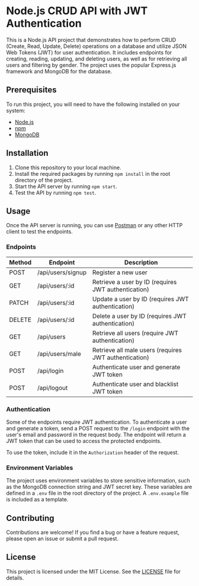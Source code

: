 # Node.js CRUD API with JWT Authentication

This is a Node.js API project that demonstrates how to perform CRUD (Create, Read, Update, Delete) operations on a database and utilize JSON Web Tokens (JWT) for user authentication. It includes endpoints for creating, reading, updating, and deleting users, as well as for retrieving all users and filtering by gender. The project uses the popular Express.js framework and MongoDB for the database.

## Prerequisites

To run this project, you will need to have the following installed on your system:

- [Node.js](https://nodejs.org/en/)
- [npm](https://www.npmjs.com/)
- [MongoDB](https://www.mongodb.com/)

## Installation

1. Clone this repository to your local machine.
2. Install the required packages by running `npm install` in the root directory of the project.
3. Start the API server by running `npm start`.
4. Test the API by running `npm test`.

## Usage

Once the API server is running, you can use [Postman](https://www.postman.com/) or any other HTTP client to test the endpoints.

### Endpoints

| Method | Endpoint    | Description                                           |
| ------ | ----------- | ----------------------------------------------------- |
| POST   | /api/users/signup | Register a new user                                   |
| GET    | /api/users/:id    | Retrieve a user by ID (requires JWT authentication)   |
| PATCH  | /api/users/:id    | Update a user by ID (requires JWT authentication)     |
| DELETE | /api/users/:id    | Delete a user by ID (requires JWT authentication)     |
| GET    | /api/users        | Retrieve all users (require JWT authentication)       |
| GET    | /api/users/male   | Retrieve all male users (requires JWT authentication) |
| POST   | /api/login        | Authenticate user and generate JWT token              |
| POST   | /api/logout       | Authenticate user and blacklist JWT token             |

### Authentication

Some of the endpoints require JWT authentication. To authenticate a user and generate a token, send a POST request to the `/login` endpoint with the user's email and password in the request body. The endpoint will return a JWT token that can be used to access the protected endpoints.

To use the token, include it in the `Authorization` header of the request.

### Environment Variables

The project uses environment variables to store sensitive information, such as the MongoDB connection string and JWT secret key. These variables are defined in a `.env` file in the root directory of the project. A `.env.example` file is included as a template.

## Contributing

Contributions are welcome! If you find a bug or have a feature request, please open an issue or submit a pull request.

## License

This project is licensed under the MIT License. See the [LICENSE](https://opensource.org/license/mit/) file for details.